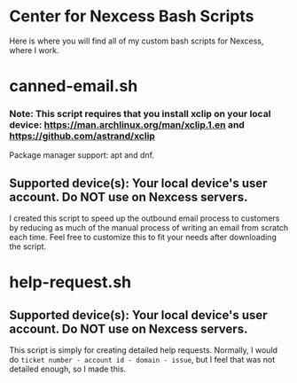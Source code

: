 # Center for Nexcess Bash Scripts
Here is where you will find all of my custom bash scripts for Nexcess, where I work.

# canned-email.sh
### Note: This script requires that you install xclip on your local device: https://man.archlinux.org/man/xclip.1.en and https://github.com/astrand/xclip
Package manager support: apt and dnf.

## Supported device(s): Your local device's user account. Do NOT use on Nexcess servers.
I created this script to speed up the outbound email process to customers by reducing as much of the manual process of writing an email from scratch each time. Feel free to customize this to fit your needs after downloading the script.

# help-request.sh
## Supported device(s): Your local device's user account. Do NOT use on Nexcess servers.
This script is simply for creating detailed help requests. Normally, I would do `ticket number - account id - domain - issue`, but I feel that was not detailed enough, so I made this.